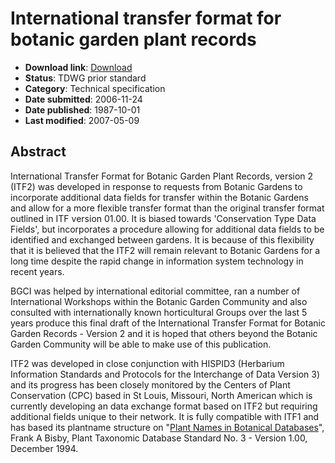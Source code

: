 # International transfer format for botanic garden plant records

* **Download link**: [Download](/download/)
* **Status**: TDWG prior standard
* **Category**: Technical specification
* **Date submitted**: 2006-11-24
* **Date published**: 1987-10-01
* **Last modified**: 2007-05-09

## Abstract

International Transfer Format for Botanic Garden Plant Records, version 2 (ITF2) was developed in response to requests from Botanic Gardens to incorporate additional data fields for transfer within the Botanic Gardens and allow for a more flexible transfer format than the original transfer format outlined in ITF version 01.00. It is biased towards 'Conservation Type Data Fields', but incorporates a procedure allowing for additional data fields to be identified and exchanged between gardens. It is because of this flexibility that it is believed that the ITF2 will remain relevant to Botanic Gardens for a long time despite the rapid change in information system technology in recent years.

BGCI was helped by international editorial committee, ran a number of International Workshops within the Botanic Garden Community and also consulted with internationally known horticultural Groups over the last 5 years produce this final draft of the International Transfer Format for Botanic Garden Records - Version 2 and it is hoped that others beyond the Botanic Garden Community will be able to make use of this publication.

ITF2 was developed in close conjunction with HISPID3 (Herbarium Information Standards and Protocols for the Interchange of Data Version 3) and its progress has been closely monitored by the Centers of Plant Conservation (CPC) based in St Louis, Missouri, North American which is currently developing an data exchange format based on ITF2 but requiring additional fields unique to their network. It is fully compatible with ITF1 and has based its plantname structure on "[Plant Names in Botanical Databases](http://www.tdwg.org/standards/113/)", Frank A Bisby, Plant Taxonomic Database Standard No. 3 - Version 1.00, December 1994.
